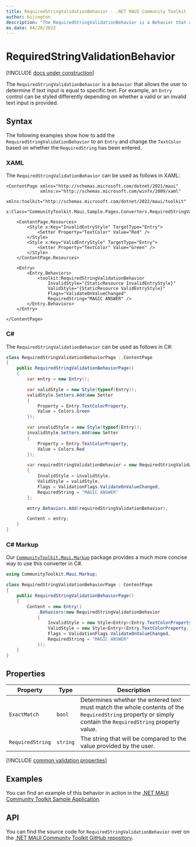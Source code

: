 ```yaml
---
title: RequiredStringValidationBehavior - .NET MAUI Community Toolkit
author: bijington
description: "The RequiredStringValidationBehavior is a Behavior that allows the user to determine if text input is equal to specific text."
ms.date: 04/20/2022
---
```


# RequiredStringValidationBehavior

[!INCLUDE [docs under construction](../includes/preview-note.md)]

The `RequiredStringValidationBehavior` is a `Behavior` that allows the user to determine if text input is equal to specific text. For example, an `Entry` control can be styled differently depending on whether a valid or an invalid text input is provided.

## Syntax

The following examples show how to add the `RequiredStringValidationBehavior` to an `Entry` and change the `TextColor` based on whether the `RequiredString` has been entered.

### XAML

The `RequiredStringValidationBehavior` can be used as follows in XAML:

```xaml
<ContentPage xmlns="http://schemas.microsoft.com/dotnet/2021/maui"
             xmlns:x="http://schemas.microsoft.com/winfx/2009/xaml"
             xmlns:toolkit="http://schemas.microsoft.com/dotnet/2022/maui/toolkit"
             x:Class="CommunityToolkit.Maui.Sample.Pages.Converters.RequiredStringValidationBehaviorPage">

    <ContentPage.Resources>
        <Style x:Key="InvalidEntryStyle" TargetType="Entry">
            <Setter Property="TextColor" Value="Red" />
        </Style>
        <Style x:Key="ValidEntryStyle" TargetType="Entry">
            <Setter Property="TextColor" Value="Green" />
        </Style>
    </ContentPage.Resources>

    <Entry>
        <Entry.Behaviors>
            <toolkit:RequiredStringValidationBehavior 
                InvalidStyle="{StaticResource InvalidEntryStyle}"
                ValidStyle="{StaticResource ValidEntryStyle}"
                Flags="ValidateOnValueChanged"
                RequiredString="MAGIC ANSWER" />
        </Entry.Behaviors>
    </Entry>

</ContentPage>
```

### C#

The `RequiredStringValidationBehavior` can be used as follows in C#:

```csharp
class RequiredStringValidationBehaviorPage : ContentPage
{
    public RequiredStringValidationBehaviorPage()
    {
        var entry = new Entry();

        var validStyle = new Style(typeof(Entry));
        validStyle.Setters.Add(new Setter
        {
            Property = Entry.TextColorProperty,
            Value = Colors.Green
        });

        var invalidStyle = new Style(typeof(Entry));
        invalidStyle.Setters.Add(new Setter
        {
            Property = Entry.TextColorProperty,
            Value = Colors.Red
        });

        var requiredStringValidationBehavior = new RequiredStringValidationBehavior
        {
            InvalidStyle = invalidStyle,
            ValidStyle = validStyle,
            Flags = ValidationFlags.ValidateOnValueChanged,
            RequiredString = "MAGIC ANSWER"
        };

        entry.Behaviors.Add(requiredStringValidationBehavior);

        Content = entry;
    }
}
```

### C# Markup

Our [`CommunityToolkit.Maui.Markup`](../markup/markup.md) package provides a much more concise way to use this converter in C#.

```csharp
using CommunityToolkit.Maui.Markup;

class RequiredStringValidationBehaviorPage : ContentPage
{
    public RequiredStringValidationBehaviorPage()
    {
        Content = new Entry()
            .Behaviors(new RequiredStringValidationBehavior
            {
                InvalidStyle = new Style<Entry>(Entry.TextColorProperty, Colors.Red),
                ValidStyle = new Style<Entry>(Entry.TextColorProperty, Colors.Green),
                Flags = ValidationFlags.ValidateOnValueChanged,
                RequiredString = "MAGIC ANSWER"
            });
    }
}
```

## Properties

|Property  |Type  |Description  |
|---------|---------|---------|
| `ExactMatch` | `bool` | Determines whether the entered text must match the whole contents of the `RequiredString` property or simply contain the `RequiredString` property value.
| `RequiredString` | `string` | The string that will be compared to the value provided by the user. |

[!INCLUDE [common validation properties](../includes/validation-behavior.md)]

## Examples

You can find an example of this behavior in action in the [.NET MAUI Community Toolkit Sample Application](https://github.com/CommunityToolkit/Maui/blob/main/samples/CommunityToolkit.Maui.Sample/Pages/Behaviors/RequiredStringValidationBehaviorPage.xaml).

## API

You can find the source code for `RequiredStringValidationBehavior` over on the [.NET MAUI Community Toolkit GitHub repository](https://github.com/CommunityToolkit/Maui/blob/main/src/CommunityToolkit.Maui/Behaviors/RequiredStringValidationBehavior.cs).